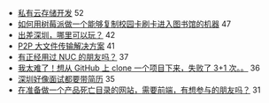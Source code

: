 - [私有云存储开发](https://www.v2ex.com/t/598774) 52
- [如何用树莓派做一个能够复制校园卡刷卡进入图书馆的机器](https://www.v2ex.com/t/598880) 47
- [出差深圳，哪里可以玩？](https://www.v2ex.com/t/598763) 42
- [P2P 大文件传输解决方案](https://www.v2ex.com/t/598831) 41
- [有正经用过 NUC 的朋友吗？](https://www.v2ex.com/t/598849) 37
- [我太难了！想从 GitHub 上 clone 一个项目下来，失败了 3+1 次。。](https://www.v2ex.com/t/598860) 36
- [深圳好像面试都要带简历](https://www.v2ex.com/t/598866) 35
- [在准备做一个产品死亡目录的网站，需要前端，有想参与的朋友吗？](https://www.v2ex.com/t/598821) 31